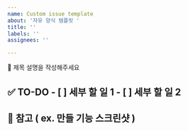 ```yaml
---
name: Custom issue template
about: '자유 양식 템플릿 '
title: ''
labels: ''
assignees: ''

---
```


🧾 제목 설명을 작성해주세요
## ✅ TO-DO - [ ] 세부 할 일 1 - [ ] 세부 할 일 2
## 📎 참고 ( ex. 만들 기능 스크린샷 )
